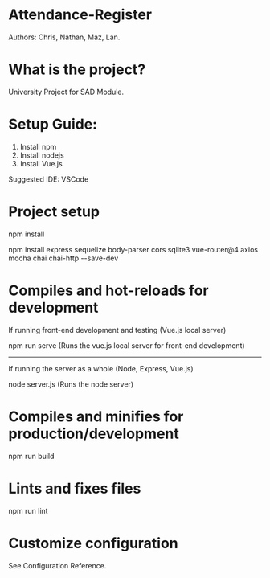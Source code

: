 # Attendance-Register
Authors: Chris, Nathan, Maz, Lan.

# What is the project?
University Project for SAD Module.

# Setup Guide:

1. Install npm
2. Install nodejs
3. Install Vue.js

Suggested IDE: VSCode

# Project setup

npm install

npm install 
express
sequelize
body-parser
cors
sqlite3
vue-router@4
axios
mocha
chai
chai-http
--save-dev

# Compiles and hot-reloads for development

If running front-end development and testing (Vue.js local server)

npm run serve (Runs the vue.js local server for front-end development)

---------------------------------------------------------------------------

If running the server as a whole (Node, Express, Vue.js)

node server.js (Runs the node server)

# Compiles and minifies for production/development

npm run build

# Lints and fixes files

npm run lint

# Customize configuration

See Configuration Reference.
